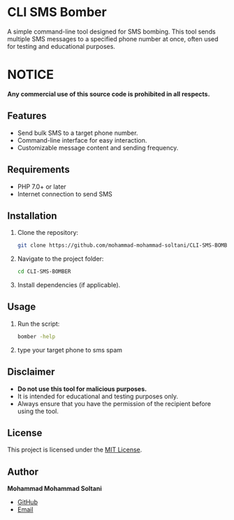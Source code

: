 # CLI SMS Bomber

A simple command-line tool designed for SMS bombing. This tool sends multiple SMS messages to a specified phone number at once, often used for testing and educational purposes.

# NOTICE
**Any commercial use of this source code is prohibited in all respects.**
## Features
- Send bulk SMS to a target phone number.
- Command-line interface for easy interaction.
- Customizable message content and sending frequency.

## Requirements
- PHP 7.0+ or later
- Internet connection to send SMS

## Installation

1. Clone the repository:
   ```bash
   git clone https://github.com/mohammad-mohammad-soltani/CLI-SMS-BOMBER.git
   ```
2. Navigate to the project folder:
   ```bash
   cd CLI-SMS-BOMBER
   ```
3. Install dependencies (if applicable).

## Usage
1. Run the script:

   ```bash
   bomber -help
   ```
2. type your target phone to sms spam

## Disclaimer
- **Do not use this tool for malicious purposes.**
- It is intended for educational and testing purposes only.
- Always ensure that you have the permission of the recipient before using the tool.

## License
This project is licensed under the [MIT License](LICENSE).

## Author
**Mohammad Mohammad Soltani**  
- [GitHub](https://github.com/mohammad-mohammad-soltani) 
- [Email](mailto:mypc264fm@gmail.com) 


